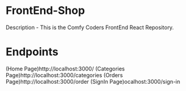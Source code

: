 # FrontEnd-Shop 

Description - This is the Comfy Coders FrontEnd React Repository.

# Endpoints
 (Home Page)http://localhost:3000/ 
 (Categories Page)http://localhost:3000/categories 
 (Orders Page)http://localhost:3000/order
 (SignIn Page)ocalhost:3000/sign-in

